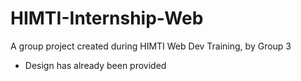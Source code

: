 # HIMTI-Internship-Web
A group project created during HIMTI Web Dev Training, by Group 3
- Design has already been provided
